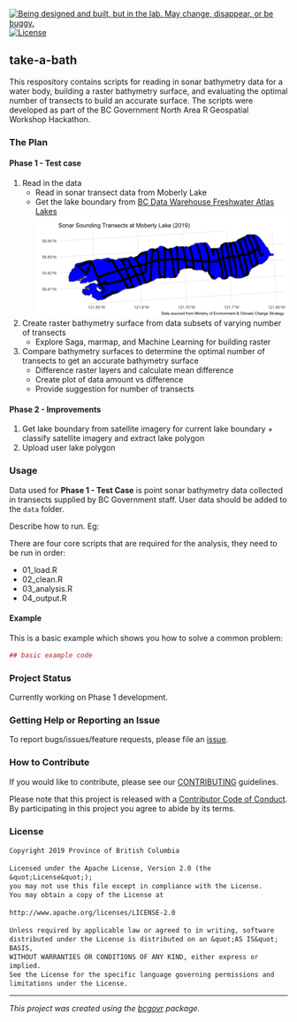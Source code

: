 <a id="devex-badge" rel="Exploration" href="https://github.com/BCDevExchange/assets/blob/master/README.md"><img alt="Being designed and built, but in the lab. May change, disappear, or be buggy." style="border-width:0" src="https://assets.bcdevexchange.org/images/badges/exploration.svg" title="Being designed and built, but in the lab. May change, disappear, or be buggy." /></a>[![License](https://img.shields.io/badge/License-Apache%202.0-blue.svg)](https://opensource.org/licenses/Apache-2.0)

## take-a-bath
This respository contains scripts for reading in sonar bathymetry data for a water body, building a raster bathymetry surface, and evaluating the optimal number of transects to build an accurate surface. The scripts were developed as part of the BC Government North Area R Geospatial Workshop Hackathon.

### The Plan
#### Phase 1 - Test case
1.   Read in the data
       + Read in sonar transect data from Moberly Lake
       + Get the lake boundary from [BC Data Warehouse Freshwater Atlas Lakes](https://catalogue.data.gov.bc.ca/dataset/freshwater-atlas-lakes)
       ![](./out/raw-data-lake.png)
2.   Create raster bathymetry surface from data subsets of varying number of transects
       + Explore Saga, marmap, and Machine Learning for building raster
3.   Compare bathymetry surfaces to determine the optimal number of transects to get an accurate bathymetry surface
       + Difference raster layers and calculate mean difference
       + Create plot of data amount vs difference
       + Provide suggestion for number of transects

#### Phase 2 - Improvements
1. Get lake boundary from satellite imagery for current lake boundary
       + classify satellite imagery and extract lake polygon
2. Upload user lake polygon

### Usage

Data used for **Phase 1 - Test Case** is point sonar bathymetry data collected in transects supplied by BC Government staff. User data should be added to the `data` folder.

Describe how to run. Eg:

There are four core scripts that are required for the analysis, they need to be run in order:

-   01\_load.R
-   02\_clean.R
-   03\_analysis.R
-   04\_output.R

#### Example

This is a basic example which shows you how to solve a common problem:

``` r
## basic example code
```

### Project Status

Currently working on Phase 1 development.

### Getting Help or Reporting an Issue

To report bugs/issues/feature requests, please file an [issue](https://github.com/bcgov/take-a-bath/issues/).

### How to Contribute

If you would like to contribute, please see our [CONTRIBUTING](CONTRIBUTING.md) guidelines.

Please note that this project is released with a [Contributor Code of Conduct](CODE_OF_CONDUCT.md). By participating in this project you agree to abide by its terms.

### License

```
Copyright 2019 Province of British Columbia

Licensed under the Apache License, Version 2.0 (the &quot;License&quot;);
you may not use this file except in compliance with the License.
You may obtain a copy of the License at

http://www.apache.org/licenses/LICENSE-2.0

Unless required by applicable law or agreed to in writing, software distributed under the License is distributed on an &quot;AS IS&quot; BASIS,
WITHOUT WARRANTIES OR CONDITIONS OF ANY KIND, either express or implied.
See the License for the specific language governing permissions and limitations under the License.
```
---
*This project was created using the [bcgovr](https://github.com/bcgov/bcgovr) package.* 
